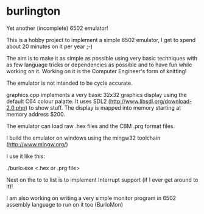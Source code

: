 # burlington
Yet another (incomplete) 6502 emulator!

This is a hobby project to implement a simple 6502 emulator, I get to spend about 20 minutes on it per year ;-)

The aim is to make it as simple as possible using very basic techniques with as few language tricks or dependencies as possible and to have fun while working on it.  Working on it is the Computer Engineer's form of knitting!

The emulator is not intended to be cycle accurate.

graphics.cpp implements a very basic 32x32 graphics display using the default C64 colour palatte.  It uses SDL2 (http://www.libsdl.org/download-2.0.php) to show stuff.  The display is mapped into memory starting at memory address $200.

The emulator can load raw .hex files and the CBM .prg format files.

I build the emulator on windows using the mingw32 toolchain (http://www.mingw.org/)

I use it like this:

./burlo.exe <.hex or .prg file>

Next on the to to list is to implement Interrupt support (if I ever get around to it)!

I am also working on writing a very simple monitor program in 6502 assembly language to run on it too (BurloMon)
